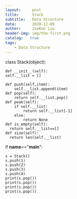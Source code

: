 ```yaml
---
layout:     post
title:      Stack
subtitle:   Data Structure
date:       2020-12-09
author:     JieKun Liu
header-img: img/the-first.png
catalog:   true
tags:
    - Data Structure
---
```



class Stack(object):

    def __init__(self):
    self.__list = []
    
    def push(self,item):
        self.__list.append(item)
    def pop(self):
        return self.__list.pop()
    def peak(self):
        if self.__list:
            return self.__list[-1]
        else:
            return None
    def is_empty(self):
      return self.__list==[]
    def size(self):
      return len(self.__list)
if __name__=="__main__":

    s = Stack()
    s.push(1)
    s.push(2)
    s.push(3)
    s.push(4)
    print(s.pop())
    print(s.pop())
    print(s.pop())
    print(s.pop())
